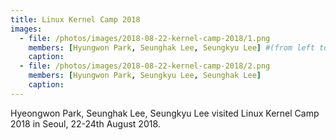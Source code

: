 ```yaml
---
title: Linux Kernel Camp 2018
images:
  - file: /photos/images/2018-08-22-kernel-camp-2018/1.png
    members: [Hyungwon Park, Seunghak Lee, Seungkyu Lee] #(from left to right)
    caption: 
  - file: /photos/images/2018-08-22-kernel-camp-2018/2.png
    members: [Hyungwon Park, Seungkyu Lee, Seunghak Lee]
    caption:
---
```


Hyeongwon Park, Seunghak Lee, Seungkyu Lee visited Linux Kernel Camp 2018 in Seoul, 22-24th August 2018.
